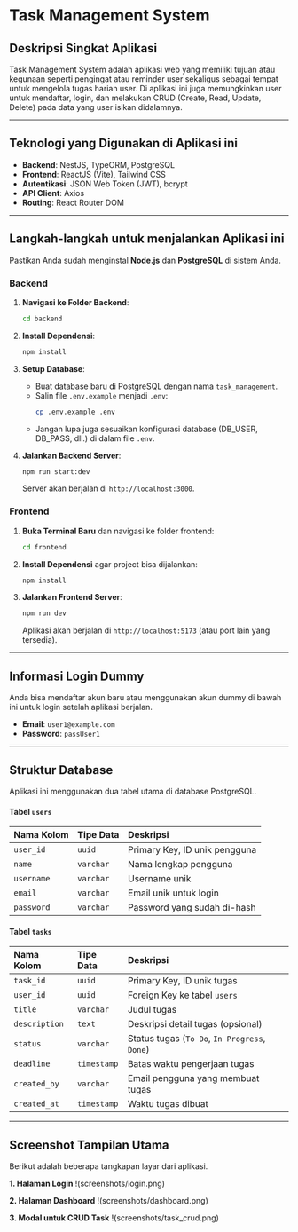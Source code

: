 # Task Management System

## Deskripsi Singkat Aplikasi

Task Management System adalah aplikasi web yang memiliki tujuan atau kegunaan seperti pengingat atau reminder user sekaligus sebagai tempat untuk mengelola tugas harian user. Di aplikasi ini juga memungkinkan user untuk mendaftar, login, dan melakukan CRUD (Create, Read, Update, Delete) pada data yang user isikan didalamnya.

---

## Teknologi yang Digunakan di Aplikasi ini

* **Backend**: NestJS, TypeORM, PostgreSQL
* **Frontend**: ReactJS (Vite), Tailwind CSS
* **Autentikasi**: JSON Web Token (JWT), bcrypt
* **API Client**: Axios
* **Routing**: React Router DOM

---

## Langkah-langkah untuk menjalankan Aplikasi ini

Pastikan Anda sudah menginstal **Node.js** dan **PostgreSQL** di sistem Anda.

### Backend

1.  **Navigasi ke Folder Backend**:
    ```bash
    cd backend
    ```

2.  **Install Dependensi**:
    ```bash
    npm install
    ```

3.  **Setup Database**:
    * Buat database baru di PostgreSQL dengan nama `task_management`.
    * Salin file `.env.example` menjadi `.env`:
        ```bash
        cp .env.example .env
        ```
    * Jangan lupa juga sesuaikan konfigurasi database (DB_USER, DB_PASS, dll.) di dalam file `.env`.

4.  **Jalankan Backend Server**:
    ```bash
    npm run start:dev
    ```
    Server akan berjalan di `http://localhost:3000`.

### Frontend

1.  **Buka Terminal Baru** dan navigasi ke folder frontend:
    ```bash
    cd frontend
    ```

2.  **Install Dependensi** agar project bisa dijalankan:
    ```bash
    npm install
    ```

3.  **Jalankan Frontend Server**:
    ```bash
    npm run dev
    ```
    Aplikasi akan berjalan di `http://localhost:5173` (atau port lain yang tersedia).

---

## Informasi Login Dummy

Anda bisa mendaftar akun baru atau menggunakan akun dummy di bawah ini untuk login setelah aplikasi berjalan.

* **Email**: `user1@example.com`
* **Password**: `passUser1`

---

## Struktur Database

Aplikasi ini menggunakan dua tabel utama di database PostgreSQL.

#### Tabel `users`

| Nama Kolom | Tipe Data | Deskripsi |
| :--- | :--- | :--- |
| `user_id` | `uuid` | Primary Key, ID unik pengguna |
| `name` | `varchar` | Nama lengkap pengguna |
| `username` | `varchar` | Username unik |
| `email` | `varchar` | Email unik untuk login |
| `password` | `varchar` | Password yang sudah di-hash |

#### Tabel `tasks`

| Nama Kolom | Tipe Data | Deskripsi |
| :--- | :--- | :--- |
| `task_id` | `uuid` | Primary Key, ID unik tugas |
| `user_id` | `uuid` | Foreign Key ke tabel `users` |
| `title` | `varchar` | Judul tugas |
| `description` | `text` | Deskripsi detail tugas (opsional) |
| `status` | `varchar` | Status tugas (`To Do`, `In Progress`, `Done`) |
| `deadline` | `timestamp` | Batas waktu pengerjaan tugas |
| `created_by` | `varchar` | Email pengguna yang membuat tugas |
| `created_at` | `timestamp` | Waktu tugas dibuat |

---

## Screenshot Tampilan Utama

Berikut adalah beberapa tangkapan layar dari aplikasi.

**1. Halaman Login**
!(screenshots/login.png)

**2. Halaman Dashboard**
!(screenshots/dashboard.png)

**3. Modal untuk CRUD Task**
!(screenshots/task_crud.png)